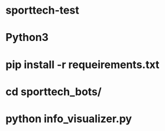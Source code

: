 # sporttech-test
# Python3
# pip install -r requeirements.txt
# cd sporttech_bots/
# python info_visualizer.py
